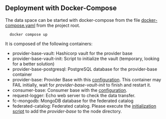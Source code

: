 ## Deployment with Docker-Compose

The data space can be started with docker-compose from the file [docker-compose.yaml](../docker-compose.yaml) from the project root. 
```shell
  docker compose up
```
It is composed of the following containers:

* provider-base-vault: Hashicorp vault for the provider base
* provider-base-vault-init: Script to initialize the vault (temporary, looking for a better solution) 
* provider-base-postgresql: PostgreSQL database for the provider-base container
* provider-base: Provider Base with this [configuration](../providers/provider-base/resources/configuration/provider-base-docker-configuration.properties).
This container may FAIL initially, wait for _provider-base-vault-init_ to finish and restart it. 
* consumer-base: Consumer base with the [configuration](../consumers/consumer-base/resources/configuration/consumer-base-docker-configuration.properties).
* request-logger: Echo web server to check the data transfer.
* fc-mongodb: MongoDB database for the federated catalog 
* federated-catalog: Federated catalog. Please execute the [initialization script](init.sh) to add the _provider-base_ to the node directory.
